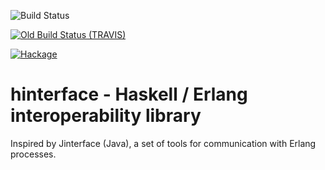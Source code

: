 ![Build Status](https://github.com/lindenbaum/hinterface/workflows/Test/badge.svg)

[![Old Build Status (TRAVIS)](https://travis-ci.org/lindenbaum/hinterface.svg?branch=master)](https://travis-ci.org/lindenbaum/hinterface)

[![Hackage](https://img.shields.io/hackage/v/hinterface)](http://hackage.haskell.org/package/hinterface)

# hinterface - Haskell / Erlang interoperability library

Inspired by Jinterface (Java), a set of tools for communication with Erlang processes.

